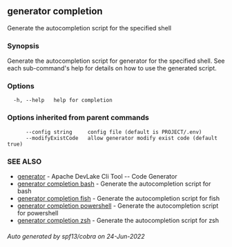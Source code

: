 ## generator completion

Generate the autocompletion script for the specified shell

### Synopsis

Generate the autocompletion script for generator for the specified shell.
See each sub-command's help for details on how to use the generated script.

### Options

```
  -h, --help   help for completion
```

### Options inherited from parent commands

```
      --config string     config file (default is PROJECT/.env)
      --modifyExistCode   allow generator modify exist code (default true)
```

### SEE ALSO

* [generator](generator.md)     - Apache DevLake Cli Tool -- Code Generator
* [generator completion bash](generator_completion_bash.md)     - Generate the autocompletion script for bash
* [generator completion fish](generator_completion_fish.md)     - Generate the autocompletion script for fish
* [generator completion powershell](generator_completion_powershell.md)     - Generate the autocompletion script for
  powershell
* [generator completion zsh](generator_completion_zsh.md)     - Generate the autocompletion script for zsh

###### Auto generated by spf13/cobra on 24-Jun-2022

